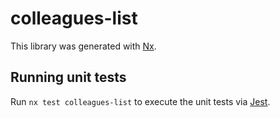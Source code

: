 # colleagues-list

This library was generated with [Nx](https://nx.dev).

## Running unit tests

Run `nx test colleagues-list` to execute the unit tests via [Jest](https://jestjs.io).
